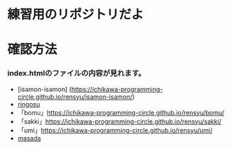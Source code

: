# 練習用のリポジトリだよ

# 確認方法
### index.htmlのファイルの内容が見れます。
- [isamon-isamon] (https://ichikawa-programming-circle.github.io/rensyu/isamon-isamon/)
- [ringosu](https://ichikawa-programming-circle.github.io/rensyu/ringosu/)
- 「bomu」https://ichikawa-programming-circle.github.io/rensyu/bomu/
- 「sakki」https://ichikawa-programming-circle.github.io/rensyu/sakki/
- 「umi」https://ichikawa-programming-circle.github.io/rensyu/umi/
- [masada](https://ichikawa-programming-circle.github.io/rensyu/masada/)
